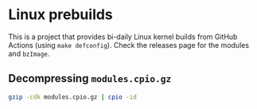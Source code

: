 # Linux prebuilds

This is a project that provides bi-daily Linux kernel builds from GitHub Actions (using `make defconfig`). Check the releases page for the modules and `bzImage`.

## Decompressing `modules.cpio.gz`

```bash
gzip -cdk modules.cpio.gz | cpio -id
```
